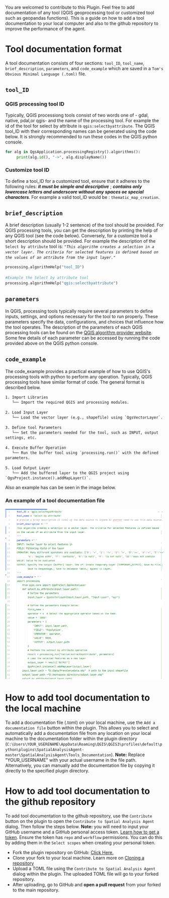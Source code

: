 You are welcomed to contribute to this Plugin. Feel free to add documentation of any tool (QGIS geoprocessing tool or customized tool such as geopandas functions). 
This is a guide on how to add a tool documentation to your local computer and also to the github repository to improve the performance of the agent.
# Tool documentation format
 A tool documentation consists of four sections: ```tool_ID```, ```tool_name```, ```brief_description```, ```parameters```, and ```code_example``` which are saved in a ```Tom's Obvious Minimal Language (.toml)``` file.

## ```tool_ID```
### QGIS processing tool ID
Typically, QGIS processiong tools consist of two words one of - gdal, native, pdal,or qgis- and the name of the processing tool. For example the id of the tool for select by attribute is ```qgis:selectbyattribute```. The QGIS tool_ID with their corresponding names can be generated using the code below. It is strongly recommended to run these codes in the QGIS python console.

```python
for alg in QgsApplication.processingRegistry().algorithms():
     print(alg.id(), "->", alg.displayName())
```
### Customize tool ID
To define a tool_ID for a customized tool, ensure that it adheres to the following rules: _**it must be simple and descriptive**_ ; _**contains only lowercase letters and underscore without any spaces oe special characters**_. For example a valid tool_ID would be : ```thematic_map_creation```.

## ```brief_description```
A brief description (usually 1-2 sentence) of the tool should be provided. For QGIS processing tools, you can get the description by printing the help of any QGIS tool (see the code below). Conversely, for a customize tool a short description should be provided. For example the description of the ```Select by attribute``` tool is: 
_```"This algorithm creates a selection in a vector layer. The criteria for selected features is defined based on the values of an attribute from the input layer."```_  

```python
processing.algorithmHelp("tool_ID")

#Example the Select by attribute tool
processing.algorithmHelp("qgis:selectbyattribute")
```
## ```parameters```
In QGIS, processing tools typically require several parameters to define inputs, settings, and options necessary for the tool to run properly. These parameters specify the data, configurations, and choices that influence how the tool operates. 
The description of the parameters of each QGIS processing tools can be found on the [QGIS algorithm provider website](https://docs.qgis.org/3.34/en/docs/user_manual/processing_algs/qgis/index.html). Some few details of each parameter can be accessed by running the code provided above on the QGIS python console.

## ```code_example```
The code_example provides a practical example of how to use QGIS's processing tools with python to perform any operation. Typically, QGIS processing tools have similar format of code. The general format is described below. 
```plaintext
1. Import Libraries
   └── Import the required QGIS and processing modules.

2. Load Input Layer
   └── Load the vector layer (e.g., shapefile) using `QgsVectorLayer`.

3. Define tool Parameters
   └── Set the parameters needed for the tool, such as INPUT, output settings, etc.

4. Execute Buffer Operation
   └── Run the buffer tool using `processing.run()` with the defined parameters.

5. Load Output Layer
   └── Add the buffered layer to the QGIS project using `QgsProject.instance().addMapLayer()`.
 ```
Also an example has can be seen in the image below.

### An example of a tool documentation file

![img.png](img.png)






# How to add tool documentation to the local machine
To add a documentation file (.toml) on your local machine, use the ```Add a documentation file``` button within the plugin. This allows you to select and automatically add a documentation file from any location on your local machine to the documentation folder within the plugin directory (```C:\Users\YOUR_USERENAME\AppData\Roaming\QGIS\QGIS3\profiles\default\python\plugins\SpatialAnalysisAgent-master\SpatialAnalysisAgent\Tools_Documentation```). **Note:** Replace "YOUR_USERNAME" with your actual username in the file path. Alternatively, you can manually add the documentation file by copying it directly to the specified plugin directory.


# How to add tool documentation to the github repository
To add tool documentation to the github repository, use the ```Contribute``` button on the plugin to open the ```Contribute to Spatial Analysis Agent``` dialog. Then follow the steps below. **Note:** you will need to input your GitHub username and a GitHub personal access token. [Learn how to get a token](https://docs.github.com/en/authentication/keeping-your-account-and-data-secure/managing-your-personal-access-tokens#creating-a-personal-access-token-classic). Ensure the token has ```repo``` and ```workflow``` permissions. You can do this by adding them in the ```Select scopes``` when creating your personal token.
- Fork the plugin repository on GitHub: [Click Here.](https://github.com/Teakinboyewa/SpatialAnalysisAgent)
- Clone your fork to your local machine. Learn more on [Cloning a repository](https://docs.github.com/en/repositories/creating-and-managing-repositories/cloning-a-repository)
- Upload a TOML file using the ```Contribute to Spatial Analysis Agent``` dialog within the plugin. The uploaded TOML file will go to your forked repository.
- After uploading, go to GitHub and **open a pull request** from your forked to the main repository.